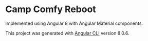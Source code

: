 # Camp Comfy Reboot

Implemented using Angular 8 with Angular Material components.

This project was generated with [Angular CLI](https://github.com/angular/angular-cli) version 8.0.6.
